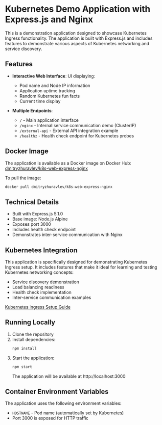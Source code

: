 # Kubernetes Demo Application with Express.js and Nginx

This is a demonstration application designed to showcase Kubernetes Ingress functionality. The application is built with Express.js and includes features to demonstrate various aspects of Kubernetes networking and service discovery.

## Features

- **Interactive Web Interface**: UI displaying:
  - Pod name and Node IP information
  - Application uptime tracking
  - Random Kubernetes fun facts
  - Current time display
  
- **Multiple Endpoints**:
  - `/` - Main application interface
  - `/nginx` - Internal service communication demo (ClusterIP)
  - `/external-api` - External API integration example
  - `/healthz` - Health check endpoint for Kubernetes probes

## Docker Image

The application is available as a Docker image on Docker Hub:
[dmitryzhuravlev/k8s-web-express-nginx](https://hub.docker.com/r/dmitryzhuravlev/k8s-web-express-nginx)

To pull the image:
```bash
docker pull dmitryzhuravlev/k8s-web-express-nginx
```

## Technical Details

- Built with Express.js 5.1.0
- Base image: Node.js Alpine
- Exposes port 3000
- Includes health check endpoint
- Demonstrates inter-service communication with Nginx

## Kubernetes Integration

This application is specifically designed for demonstrating Kubernetes Ingress setup. It includes features that make it ideal for learning and testing Kubernetes networking concepts:

- Service discovery demonstration
- Load balancing readiness
- Health check implementation
- Inter-service communication examples

[Kubernetes Ingress Setup Guide](link-to-be-added-later)

## Running Locally

1. Clone the repository
2. Install dependencies:
   ```bash
   npm install
   ```
3. Start the application:
   ```bash
   npm start
   ```
   The application will be available at http://localhost:3000

## Container Environment Variables

The application uses the following environment variables:
- `HOSTNAME` - Pod name (automatically set by Kubernetes)
- Port 3000 is exposed for HTTP traffic

